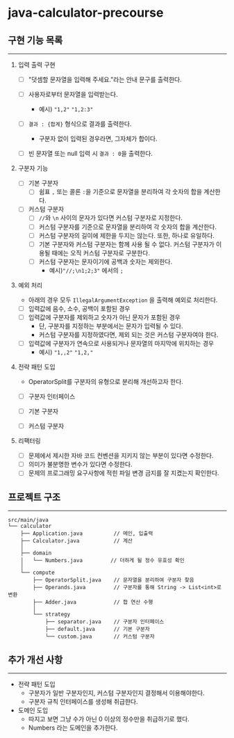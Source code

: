 # java-calculator-precourse

## 구현 기능 목록

---

1. 입력 출력 구현
    - [ ] "덧셈할 문자열을 입력해 주세요."라는 안내 문구를 출력한다.
    - [ ] 사용자로부터 문자열을 입력받는다.
        - 예시) `"1,2"` `"1,2:3"`
    - [ ] `결과 : {합계}` 형식으로 결과를 출력한다.
        - 구분자 없이 입력된 경우라면, 그자체가 합이다.
    - [ ] 빈 문자열 또는 null 입력 시 `결과 : 0`을 출력한다.


2. 구분자 기능

    - [ ] 기본 구분자
        - [ ] 쉼표 `,` 또는 콜론 `:`을 기준으로 문자열을 분리하여 각 숫자의 합을 계산한다.
    - [ ] 커스텀 구분자
        - [ ] `//`와 `\n` 사이의 문자가 있다면 커스텀 구분자로 지정한다.
        - [ ] 커스텀 구분자를 기준으로 문자열을 분리하여 각 숫자의 합을 계산한다.
        - [ ] 커스텀 구분자의 길이에 제한을 두지는 않는다. 또한, 하나로 유일하다.
        - [ ] 기본 구분자와 커스텀 구분자는 함께 사용 될 수 없다. 커스텀 구분자가 이용될 때에는 오직 커스텀 구분자로 구분한다.
        - [ ] 커스텀 구분자는 문자이기에 공백과 숫자는 제외한다.
            - 예시)`"//;\n1;2;3"` 에서의 `;`


3. 예외 처리

    - 아래의 경우 모두 `IllegalArgumentException` 을 출력해 예외로 처리한다.
    - [ ] 입력값에 음수, 소수, 공백이 포함된 경우
    - [ ] 입력값에 구분자를 제외하고 숫자가 아닌 문자가 포함된 경우
        - 단, 구분자를 지정하는 부분에서는 문자가 입력될 수 있다.
        - 커스텀 구분자를 지정하였다면, 제외 되는 것은 커스텀 구분자여야 한다.
    - [ ] 입력값에 구분자가 연속으로 사용되거나 문자열의 마지막에 위치하는 경우
        - 예시) `"1,,2"` `"1,2,"`


4. 전략 패턴 도입

    - OperatorSplit를 구분자의 유형으로 분리해 개선하고자 한다.
    - [ ] 구분자 인터페이스
    - [ ] 기본 구분자
    - [ ] 커스텀 구분자


5. 리팩터링

    - [ ] 문제에서 제시한 자바 코드 컨벤션을 지키지 않는 부분이 있다면 수정한다.
    - [ ] 의미가 불분명한 변수가 있다면 수정한다.
    - [ ] 문제의 프로그래밍 요구사항에 적힌 파일 변경 금지를 잘 지켰는지 확인한다.

## 프로젝트 구조

---

```
src/main/java
└── calculator
    ├── Application.java          // 메인, 입출력
    ├── Calculator.java           // 계산
    │
    ├── domain
    │   └── Numbers.java         // 더하게 될 정수 유효성 확인
    │
    └── compute
        ├── OperatorSplit.java    // 문자열을 분리하여 구분자 찾음
        ├── Operands.java         // 구분자를 통해 String -> List<int>로 변환
        ├── Adder.java            // 합 연산 수행
        │
        └── strategy
            ├── separator.java    // 구분자 인터페이스
            ├── default.java      // 기본 구분자
            └── custom.java       // 커스텀 구분자
```

## 추가 개선 사항

---

- 전략 패턴 도입
    - 구분자가 일반 구분자인지, 커스텀 구분자인지 결정해서 이용해야한다.
    - 구분자 규칙 인터페이스를 생성해 취급한다.
- 도메인 도입
    - 따지고 보면 그냥 수가 아닌 0 이상의 정수만을 취급하기로 했다.
    - Numbers 라는 도메인을 추가한다.